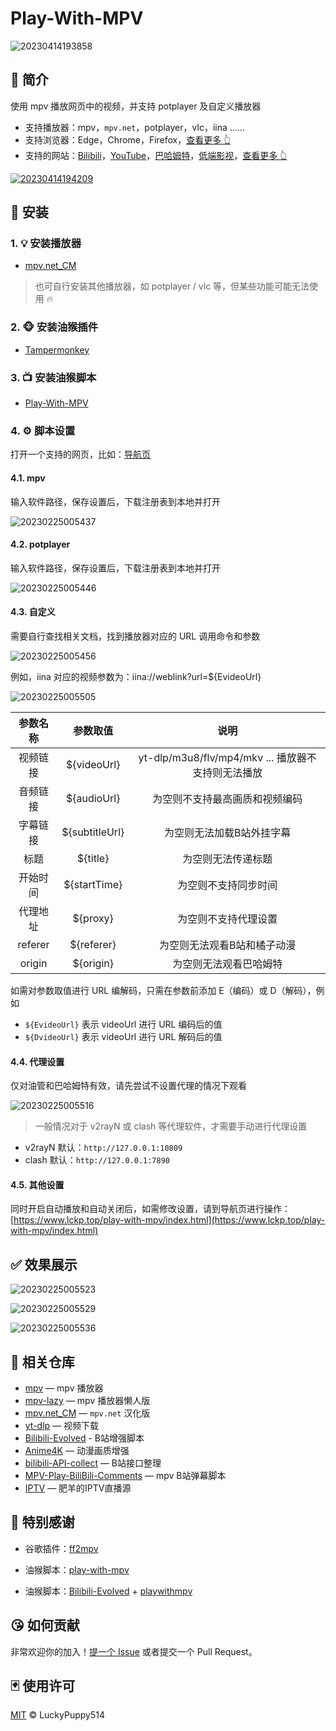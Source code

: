 # Play-With-MPV

![20230414193858](https://github.com/LuckyPuppy514/image/raw/main/2023/2023-04-14/20230414193858.gif)

## 🌟 简介

使用 mpv 播放网页中的视频，并支持 potplayer 及自定义播放器

- 支持播放器：mpv，`mpv.net`，potplayer，vlc，iina ......
- 支持浏览器：Edge，Chrome，Firefox，[查看更多 👆](https://www.tampermonkey.net/index.php)
- 支持的网站：[Bilibili](https://www.bilibli.com)，[YouTube](https://www.youtube.com)，[巴哈姆特](https://ani.gamer.com.tw)，[低端影视](https://ddys.art)，[查看更多 👆](https://www.lckp.top/play-with-mpv/index.html)

[![20230414194209](https://github.com/LuckyPuppy514/image/raw/main/2023/2023-04-14/20230414194209.webp)](https://www.lckp.top/play-with-mpv/index.html)

## 🐳 安装

### 1. 💡 安装播放器

- [mpv.net_CM](https://kutt.lckp.top/uVaT3U)

> 也可自行安装其他播放器，如 potplayer / vlc 等，但某些功能可能无法使用 🔥

### 2. 🐵 安装油猴插件

- [Tampermonkey](https://www.tampermonkey.net/index.php)

### 3. 📺 安装油猴脚本

- [Play-With-MPV](https://greasyfork.org/zh-CN/scripts/444056-play-with-mpv)

### 4. ⚙️ 脚本设置

打开一个支持的网页，比如：[导航页](https://www.lckp.top/play-with-mpv/index.html)  

#### 4.1. mpv

输入软件路径，保存设置后，下载注册表到本地并打开

![20230225005437](https://github.com/LuckyPuppy514/image/raw/main/2023/2023-02-25/20230225005437.webp)

#### 4.2. potplayer

输入软件路径，保存设置后，下载注册表到本地并打开

![20230225005446](https://github.com/LuckyPuppy514/image/raw/main/2023/2023-02-25/20230225005446.webp)

#### 4.3. 自定义

需要自行查找相关文档，找到播放器对应的 URL 调用命令和参数

![20230225005456](https://github.com/LuckyPuppy514/image/raw/main/2023/2023-02-25/20230225005456.webp)

例如，iina 对应的视频参数为：iina://weblink?url=${EvideoUrl}

![20230225005505](https://github.com/LuckyPuppy514/image/raw/main/2023/2023-02-25/20230225005505.webp)

| 参数名称 |    参数取值    |                        说明                        |
| :------: | :------------: | :------------------------------------------------: |
| 视频链接 |  ${videoUrl}   | yt-dlp/m3u8/flv/mp4/mkv ... 播放器不支持则无法播放 |
| 音频链接 |  ${audioUrl}   |           为空则不支持最高画质和视频编码           |
| 字幕链接 | ${subtitleUrl} |             为空则无法加载B站外挂字幕              |
|   标题   |    ${title}    |                 为空则无法传递标题                 |
| 开始时间 |  ${startTime}  |                为空则不支持同步时间                |
| 代理地址 |    ${proxy}    |                为空则不支持代理设置                |
| referer  |   ${referer}   |            为空则无法观看B站和橘子动漫             |
|  origin  |   ${origin}    |               为空则无法观看巴哈姆特               |

如需对参数取值进行 URL 编解码，只需在参数前添加 E（编码）或 D（解码），例如

- `${EvideoUrl}` 表示 videoUrl 进行 URL 编码后的值
- `${DvideoUrl}` 表示 videoUrl 进行 URL 解码后的值

#### 4.4. 代理设置

仅对油管和巴哈姆特有效，请先尝试不设置代理的情况下观看

![20230225005516](https://github.com/LuckyPuppy514/image/raw/main/2023/2023-02-25/20230225005516.webp)

> 一般情况对于 v2rayN 或 clash 等代理软件，才需要手动进行代理设置

- v2rayN 默认：`http://127.0.0.1:10809`
- clash 默认：`http://127.0.0.1:7890`

#### 4.5. 其他设置

同时开启自动播放和自动关闭后，如需修改设置，请到导航页进行操作：[https://www.lckp.top/play-with-mpv/index.html](https://www.lckp.top/play-with-mpv/index.html)

## ✅ 效果展示

![20230225005523](https://github.com/LuckyPuppy514/image/raw/main/2023/2023-02-25/20230225005523.webp)

![20230225005529](https://github.com/LuckyPuppy514/image/raw/main/2023/2023-02-25/20230225005529.webp)

![20230225005536](https://github.com/LuckyPuppy514/image/raw/main/2023/2023-02-25/20230225005536.webp)

## 👏 相关仓库

- [mpv](https://github.com/mpv-player/mpv) — mpv 播放器
- [mpv-lazy](https://github.com/hooke007/MPV_lazy) — mpv 播放器懒人版
- [mpv.net_CM](https://github.com/hooke007/mpv.net_CM) — `mpv.net` 汉化版
- [yt-dlp](https://github.com/yt-dlp/yt-dlp) — 视频下载
- [Bilibili-Evolved](https://github.com/the1812/Bilibili-Evolved) - B站增强脚本
- [Anime4K](https://github.com/bloc97/Anime4K) — 动漫画质增强
- [bilibili-API-collect](https://github.com/SocialSisterYi/bilibili-API-collect) — B站接口整理
- [MPV-Play-BiliBili-Comments](https://github.com/itKelis/MPV-Play-BiliBili-Comments) — mpv B站弹幕脚本
- [IPTV](https://github.com/youshandefeiyang/IPTV) — 肥羊的IPTV直播源

## 👏 特别感谢

- 谷歌插件：[ff2mpv](https://github.com/woodruffw/ff2mpv)

- 油猴脚本：[play-with-mpv](https://greasyfork.org/zh-CN/scripts/416271-play-with-mpv)

- 油猴脚本：[Bilibili-Evolved](https://github.com/the1812/Bilibili-Evolved) + [playwithmpv](https://github.com/videoanywhere/playwithmpv)

## 😘 如何贡献

非常欢迎你的加入！[提一个 Issue](https://github.com/LuckyPuppy514/Play-With-MPV/issues/new) 或者提交一个 Pull Request。

## 🃏 使用许可

[MIT](https://github.com/LuckyPuppy514/Play-With-MPV/blob/main/LICENSE) © LuckyPuppy514
